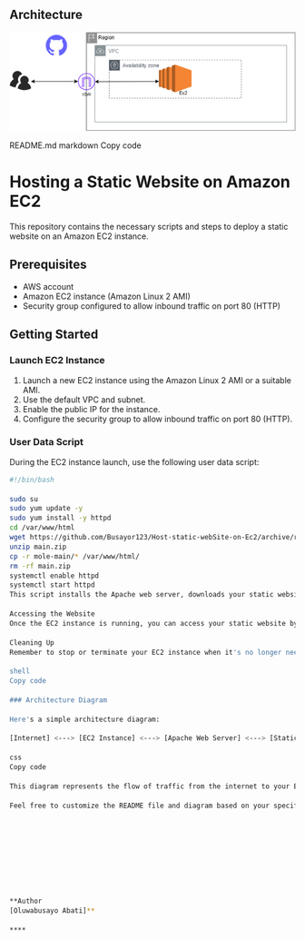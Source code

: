 

## Architecture

![AWS Architecture Diagram](Ec2.png)



README.md
markdown
Copy code
# Hosting a Static Website on Amazon EC2

This repository contains the necessary scripts and steps to deploy a static website on an Amazon EC2 instance.

## Prerequisites

- AWS account
- Amazon EC2 instance (Amazon Linux 2 AMI)
- Security group configured to allow inbound traffic on port 80 (HTTP)

## Getting Started

### Launch EC2 Instance

1. Launch a new EC2 instance using the Amazon Linux 2 AMI or a suitable AMI.
2. Use the default VPC and subnet.
3. Enable the public IP for the instance.
4. Configure the security group to allow inbound traffic on port 80 (HTTP).

### User Data Script

During the EC2 instance launch, use the following user data script:

```bash
#!/bin/bash

sudo su
sudo yum update -y
sudo yum install -y httpd
cd /var/www/html
wget https://github.com/Busayor123/Host-static-webSite-on-Ec2/archive/refs/heads/main.zip
unzip main.zip
cp -r mole-main/* /var/www/html/
rm -rf main.zip
systemctl enable httpd
systemctl start httpd
This script installs the Apache web server, downloads your static website files from the specified GitHub repository, and starts the web server.

Accessing the Website
Once the EC2 instance is running, you can access your static website by navigating to the public IP of your EC2 instance in a web browser.

Cleaning Up
Remember to stop or terminate your EC2 instance when it's no longer needed to avoid incurring unnecessary charges.

shell
Copy code

### Architecture Diagram

Here's a simple architecture diagram:

[Internet] <---> [EC2 Instance] <---> [Apache Web Server] <---> [Static Website Files]

css
Copy code

This diagram represents the flow of traffic from the internet to your EC2 instance running Apache, which serves the static website files stored in `/var/www/html/`.

Feel free to customize the README file and diagram based on your specific details and requirements.









**Author
[Oluwabusayo Abati]**

****












